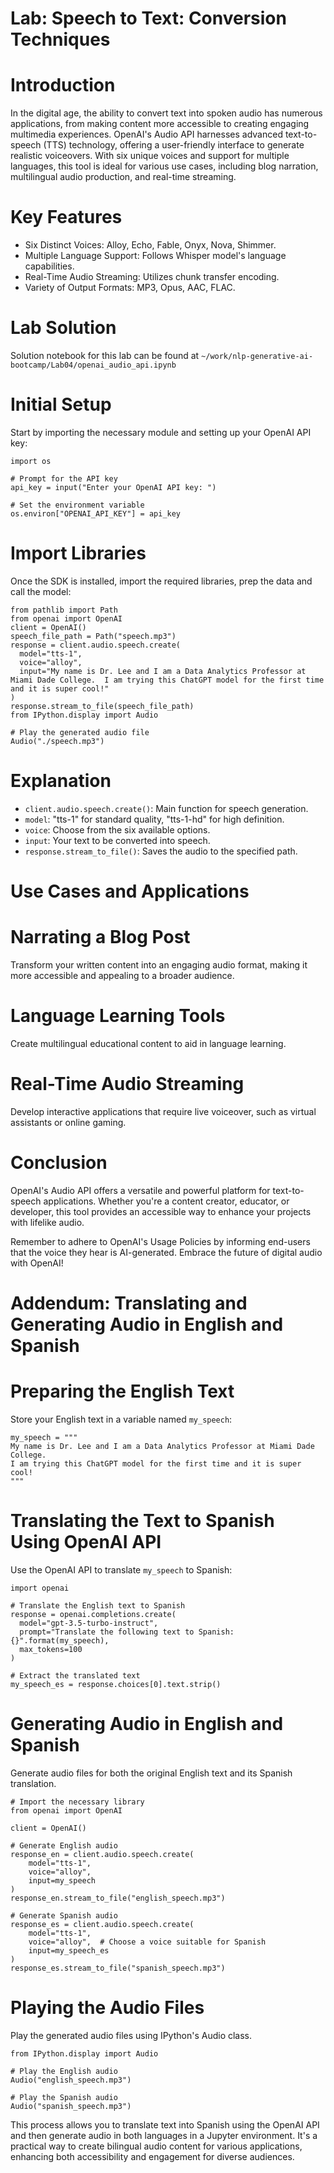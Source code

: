 

# Lab: Speech to Text: Conversion Techniques



# Introduction 

In the digital age, the ability to convert text into spoken audio has
numerous applications, from making content more accessible to creating
engaging multimedia experiences. OpenAI's Audio API harnesses advanced
text-to-speech (TTS) technology, offering a user-friendly interface to
generate realistic voiceovers. With six unique voices and support for
multiple languages, this tool is ideal for various use cases, including
blog narration, multilingual audio production, and real-time streaming.

# Key Features 

- Six Distinct Voices: Alloy, Echo, Fable, Onyx, Nova, Shimmer.
- Multiple Language Support: Follows Whisper model's language capabilities.
- Real-Time Audio Streaming: Utilizes chunk transfer encoding.
- Variety of Output Formats: MP3, Opus, AAC, FLAC.

# Lab Solution

Solution notebook for this lab can be found at `~/work/nlp-generative-ai-bootcamp/Lab04/openai_audio_api.ipynb`


# Initial Setup 

Start by importing the necessary module and setting up your OpenAI API
key:

```
import os

# Prompt for the API key
api_key = input("Enter your OpenAI API key: ")

# Set the environment variable
os.environ["OPENAI_API_KEY"] = api_key
```


# Import Libraries 

Once the SDK is installed, import the required libraries, prep the data
and call the model:

```
from pathlib import Path
from openai import OpenAI
client = OpenAI()
speech_file_path = Path("speech.mp3")
response = client.audio.speech.create(
  model="tts-1",
  voice="alloy",
  input="My name is Dr. Lee and I am a Data Analytics Professor at Miami Dade College.  I am trying this ChatGPT model for the first time and it is super cool!"
)
response.stream_to_file(speech_file_path)
from IPython.display import Audio

# Play the generated audio file
Audio("./speech.mp3")
```

# Explanation 

- `client.audio.speech.create()`: Main function for speech generation.
- `model`: "tts-1" for standard quality, "tts-1-hd" for high definition.
- `voice`: Choose from the six available options.
- `input`: Your text to be converted into speech.
- `response.stream_to_file()`: Saves the audio to the specified path.


# Use Cases and Applications 

# Narrating a Blog Post 

Transform your written content into an engaging audio format, making it
more accessible and appealing to a broader audience.

# Language Learning Tools 

Create multilingual educational content to aid in language learning.

# Real-Time Audio Streaming 

Develop interactive applications that require live voiceover, such as
virtual assistants or online gaming.

# Conclusion 

OpenAI's Audio API offers a versatile and powerful
platform for text-to-speech applications. Whether you're a content
creator, educator, or developer, this tool provides an accessible way to
enhance your projects with lifelike audio.

Remember to adhere to OpenAI's Usage Policies by informing end-users
that the voice they hear is AI-generated. Embrace the future of digital
audio with OpenAI!

# Addendum: Translating and Generating Audio in English and Spanish

# Preparing the English Text 

Store your English text in a variable named `my_speech`:

```
my_speech = """
My name is Dr. Lee and I am a Data Analytics Professor at Miami Dade College. 
I am trying this ChatGPT model for the first time and it is super cool!
"""
```

# Translating the Text to Spanish Using OpenAI API 

Use the OpenAI API to translate `my_speech` to
Spanish:

```
import openai

# Translate the English text to Spanish
response = openai.completions.create(
  model="gpt-3.5-turbo-instruct",
  prompt="Translate the following text to Spanish: {}".format(my_speech),
  max_tokens=100
)

# Extract the translated text
my_speech_es = response.choices[0].text.strip()
```

# Generating Audio in English and Spanish 

Generate audio files for both the original English text and its Spanish
translation.

```
# Import the necessary library
from openai import OpenAI

client = OpenAI()

# Generate English audio
response_en = client.audio.speech.create(
    model="tts-1",
    voice="alloy",
    input=my_speech
)
response_en.stream_to_file("english_speech.mp3")

# Generate Spanish audio
response_es = client.audio.speech.create(
    model="tts-1",
    voice="alloy",  # Choose a voice suitable for Spanish
    input=my_speech_es
)
response_es.stream_to_file("spanish_speech.mp3")
```

# Playing the Audio Files 

Play the generated audio files using IPython's Audio class.

```
from IPython.display import Audio

# Play the English audio
Audio("english_speech.mp3")
```


```
# Play the Spanish audio
Audio("spanish_speech.mp3")
```

This process allows you to translate text into Spanish using the OpenAI
API and then generate audio in both languages in a Jupyter
environment. It's a practical way to create bilingual audio content for
various applications, enhancing both accessibility and engagement for
diverse audiences.
